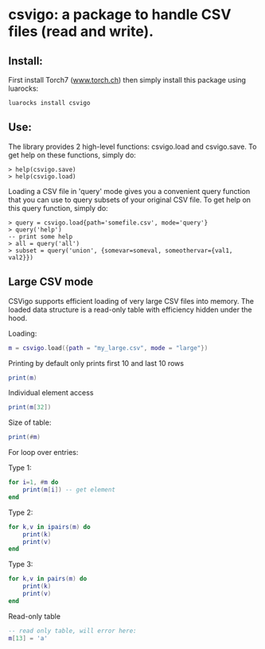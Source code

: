 # csvigo: a package to handle CSV files (read and write).

## Install:

First install Torch7 (www.torch.ch) then simply install this package
using luarocks:

```
luarocks install csvigo
```

## Use:

The library provides 2 high-level functions: csvigo.load and csvigo.save. To get help
on these functions, simply do:

```
> help(csvigo.save)
> help(csvigo.load)
```

Loading a CSV file in 'query' mode gives you a convenient query function that
you can use to query subsets of your original CSV file. To get help on this query
function, simply do:

```
> query = csvigo.load{path='somefile.csv', mode='query'}
> query('help')
-- print some help
> all = query('all')
> subset = query('union', {somevar=someval, someothervar={val1, val2}})
```

## Large CSV mode

CSVigo supports efficient loading of very large CSV files into memory.
The loaded data structure is a read-only table with efficiency hidden under the hood.

Loading:

```lua
m = csvigo.load({path = "my_large.csv", mode = "large"})
```

Printing by default only prints first 10 and last 10 rows
```lua
print(m)
```

Individual element access
```lua
print(m[32])
```

Size of table:
```lua
print(#m)
```

For loop over entries:

Type 1:
```lua
for i=1, #m do
    print(m[i]) -- get element
end
```

Type 2:
```lua
for k,v in ipairs(m) do
    print(k)
    print(v)
end
```

Type 3:
```lua
for k,v in pairs(m) do
    print(k)
    print(v)
end
```

Read-only table
```lua
-- read only table, will error here:
m[13] = 'a'
```
